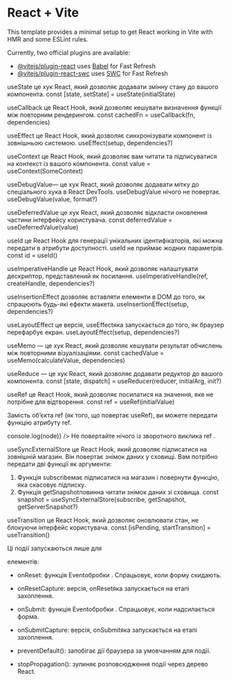 # React + Vite

This template provides a minimal setup to get React working in Vite with HMR and some ESLint rules.

Currently, two official plugins are available:

- [@vitejs/plugin-react](https://github.com/vitejs/vite-plugin-react/blob/main/packages/plugin-react/README.md) uses [Babel](https://babeljs.io/) for Fast Refresh
- [@vitejs/plugin-react-swc](https://github.com/vitejs/vite-plugin-react-swc) uses [SWC](https://swc.rs/) for Fast Refresh


useState це хук React, який дозволяє додавати змінну стану до вашого компонента.
const [state, setState] = useState(initialState)

useCallback це React Hook, який дозволяє кешувати визначення функції між повторним рендерингом.
const cachedFn = useCallback(fn, dependencies)

useEffect це React Hook, який дозволяє синхронізувати компонент із зовнішньою системою.
useEffect(setup, dependencies?)

useContext це React Hook, який дозволяє вам читати та підписуватися на контекст із вашого компонента.
const value = useContext(SomeContext)

useDebugValue— це хук React, який дозволяє додавати мітку до спеціального хука в React DevTools.
useDebugValue нічого не повертає.
useDebugValue(value, format?)

useDeferredValue це хук React, який дозволяє відкласти оновлення частини інтерфейсу користувача.
const deferredValue = useDeferredValue(value)

useId це React Hook для генерації унікальних ідентифікаторів, які можна передати в атрибути доступності.
useId не приймає жодних параметрів.
const id = useId()

useImperativeHandle це React Hook, який дозволяє налаштувати дескриптор, представлений як посилання.
useImperativeHandle(ref, createHandle, dependencies?)

useInsertionEffect дозволяє вставляти елементи в DOM до того, як спрацюють будь-які ефекти макета.
useInsertionEffect(setup, dependencies?)

useLayoutEffect це версія, useEffectяка запускається до того, як браузер перефарбує екран.
useLayoutEffect(setup, dependencies?)

useMemo — це хук React, який дозволяє кешувати результат обчислень між повторними візуалізаціями.
const cachedValue = useMemo(calculateValue, dependencies)

useReduce — це хук React, який дозволяє додавати редуктор до вашого компонента.
const [state, dispatch] = useReducer(reducer, initialArg, init?)

useRef це React Hook, який дозволяє посилатися на значення, яке не потрібне для відтворення.
const ref = useRef(initialValue)

Замість об’єкта ref (як того, що повертає useRef), ви можете передати функцію атрибуту ref.
<div ref={(node) => console.log(node)} />
Не повертайте нічого із зворотного виклика ref .

useSyncExternalStore це React Hook, який дозволяє підписатися на зовнішній магазин.
Він повертає знімок даних у сховищі. Вам потрібно передати дві функції як аргументи:
1. Функція subscribeмає підписатися на магазин і повернути функцію, яка скасовує підписку.
2. Функція getSnapshotповинна читати знімок даних зі сховища.
const snapshot = useSyncExternalStore(subscribe, getSnapshot, getServerSnapshot?)

useTransition це React Hook, який дозволяє оновлювати стан, не блокуючи інтерфейс користувача.
const [isPending, startTransition] = useTransition()


Ці події запускаються лише для <form>елементів:

* onReset: функція Eventобробки . Спрацьовує, коли форму скидають.
* onResetCapture: версія, onResetяка запускається на етапі захоплення.
* onSubmit: функція Eventобробки . Спрацьовує, коли надсилається форма.
* onSubmitCapture: версія, onSubmitяка запускається на етапі захоплення.

* preventDefault(): запобігає дії браузера за умовчанням для події.
* stopPropagation(): зупиняє розповсюдження події через дерево React.
